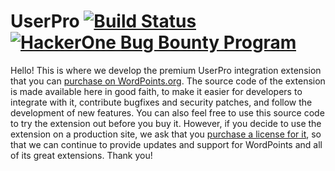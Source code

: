 # UserPro [![Build Status](https://travis-ci.org/WordPoints/userpro.svg?branch=develop)](https://travis-ci.org/WordPoints/userpro) [![HackerOne Bug Bounty Program](https://img.shields.io/badge/security-HackerOne-blue.svg)](https://hackerone.com/wordpoints)

Hello! This is where we develop the premium UserPro integration extension that you 
can [purchase on WordPoints.org](https://wordpoints.org/extensions/userpro/). 
The source code of the extension is made available here in good faith, to make it easier 
for developers to integrate with it, contribute bugfixes and security patches, and 
follow the development of new features. You can also feel free to use this source 
code to try the extension out before you buy it. However, if you decide to use the 
extension on a production site, we ask that you [purchase a license for it](https://wordpoints.org/extensions/userpro/), 
so that we can continue to provide updates and support for WordPoints and all of its 
great extensions. Thank you!
